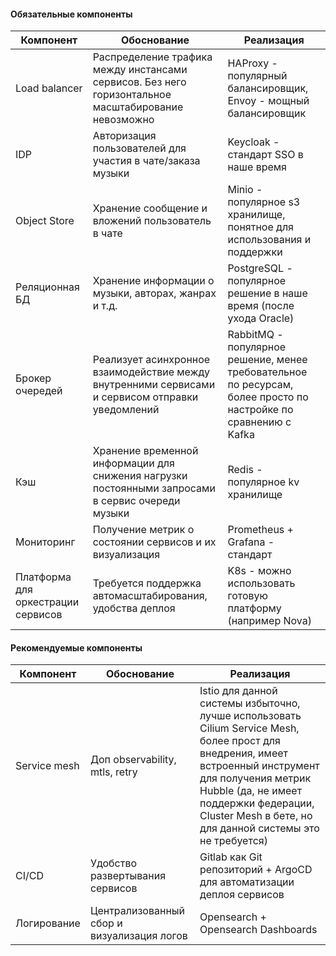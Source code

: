#### Обязательные компоненты

| Компонент | Обоснование | Реализация |
|-----------|-------------|------------|
| Load balancer | Распределение трафика между инстансами сервисов. Без него горизонтальное масштабирование невозможно |  HAProxy - популярный балансировщик, Envoy - мощный балансировщик |
| IDP | Авторизация пользователей для участия в чате/заказа музыки | Keycloak - стандарт SSO в наше время |
| Object Store | Хранение сообщение и вложений пользователь в чате | Minio - популярное s3 хранилище, понятное для использования и поддержки |
| Реляционная БД | Хранение информации о музыки, авторах, жанрах и т.д. | PostgreSQL - популярное решение в наше время (после ухода Oracle) |
| Брокер очередей | Реализует асинхронное взаимодействие между внутренними сервисами и сервисом отправки уведомлений | RabbitMQ - популярное решение, менее требовательное по ресурсам, более просто по настройке по сравнению с Kafka |
| Кэш | Хранение временной информации для снижения нагрузки постоянными запросами в сервис очереди музыки | Redis - популярное kv хранилище |
| Мониторинг | Получение метрик о состоянии сервисов и их визуализация  | Prometheus + Grafana - стандарт |
| Платформа для оркестрации сервисов | Требуется поддержка автомасштабирования, удобства деплоя | K8s - можно использовать готовую платформу (например Nova) |

#### Рекомендуемые компоненты

| Компонент | Обоснование | Реализация |
|-----------|-------------|------------|
| Service mesh | Доп observability, mtls, retry | Istio для данной системы избыточно, лучше использовать Cilium Service Mesh, более прост для внедрения, имеет встроенный инструмент для получения метрик Hubble (да, не имеет поддержки федерации, Cluster Mesh в бете, но для данной системы это не требуется) |
| CI/CD | Удобство развертывания сервисов | Gitlab как Git репозиторий + ArgoCD для автоматизации деплоя сервисов |
| Логирование | Централизованный сбор и визуализация логов | Opensearch + Opensearch Dashboards |
